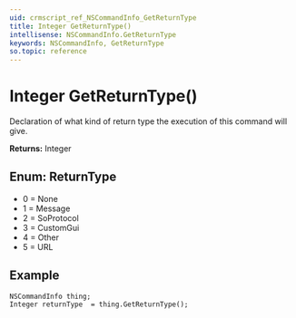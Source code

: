 ```yaml
---
uid: crmscript_ref_NSCommandInfo_GetReturnType
title: Integer GetReturnType()
intellisense: NSCommandInfo.GetReturnType
keywords: NSCommandInfo, GetReturnType
so.topic: reference
---
```


# Integer GetReturnType()

Declaration of what kind of return type the execution of this command will give.

**Returns:** Integer

## Enum: ReturnType

* 0 = None
* 1 = Message
* 2 = SoProtocol
* 3 = CustomGui
* 4 = Other
* 5 = URL

## Example

```crmscript
NSCommandInfo thing;
Integer returnType  = thing.GetReturnType();
```
